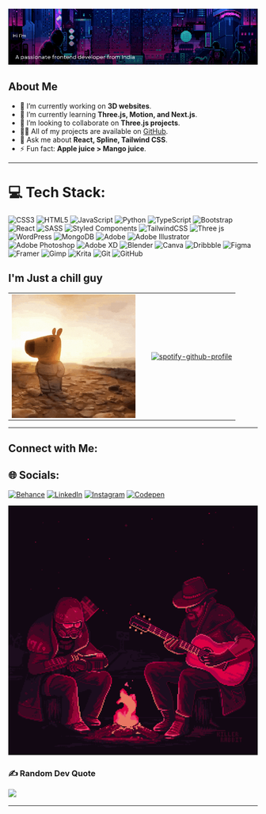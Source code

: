 

![Main Background](assets/mainBg2.gif)

## About Me
- 🔭 I’m currently working on **3D websites**.
- 🌱 I’m currently learning **Three.js, Motion, and Next.js**.
- 👯 I’m looking to collaborate on **Three.js projects**.
- 👨‍💻 All of my projects are available on [GitHub](https://github.com/TinuCharly).
- 💬 Ask me about **React, Spline, Tailwind CSS**.
- ⚡ Fun fact: **Apple juice > Mango juice**.

---
# 💻 Tech Stack:
![CSS3](https://img.shields.io/badge/css3-%231572B6.svg?style=plastic&logo=css3&logoColor=white) ![HTML5](https://img.shields.io/badge/html5-%23E34F26.svg?style=plastic&logo=html5&logoColor=white) ![JavaScript](https://img.shields.io/badge/javascript-%23323330.svg?style=plastic&logo=javascript&logoColor=%23F7DF1E) ![Python](https://img.shields.io/badge/python-3670A0?style=plastic&logo=python&logoColor=ffdd54) ![TypeScript](https://img.shields.io/badge/typescript-%23007ACC.svg?style=plastic&logo=typescript&logoColor=white) ![Bootstrap](https://img.shields.io/badge/bootstrap-%238511FA.svg?style=plastic&logo=bootstrap&logoColor=white) ![React](https://img.shields.io/badge/react-%2320232a.svg?style=plastic&logo=react&logoColor=%2361DAFB) ![SASS](https://img.shields.io/badge/SASS-hotpink.svg?style=plastic&logo=SASS&logoColor=white) ![Styled Components](https://img.shields.io/badge/styled--components-DB7093?style=plastic&logo=styled-components&logoColor=white) ![TailwindCSS](https://img.shields.io/badge/tailwindcss-%2338B2AC.svg?style=plastic&logo=tailwind-css&logoColor=white) ![Three js](https://img.shields.io/badge/threejs-black?style=plastic&logo=three.js&logoColor=white) ![WordPress](https://img.shields.io/badge/WordPress-%23117AC9.svg?style=plastic&logo=WordPress&logoColor=white) ![MongoDB](https://img.shields.io/badge/MongoDB-%234ea94b.svg?style=plastic&logo=mongodb&logoColor=white) ![Adobe](https://img.shields.io/badge/adobe-%23FF0000.svg?style=plastic&logo=adobe&logoColor=white) ![Adobe Illustrator](https://img.shields.io/badge/adobe%20illustrator-%23FF9A00.svg?style=plastic&logo=adobe%20illustrator&logoColor=white) ![Adobe Photoshop](https://img.shields.io/badge/adobe%20photoshop-%2331A8FF.svg?style=plastic&logo=adobe%20photoshop&logoColor=white) ![Adobe XD](https://img.shields.io/badge/Adobe%20XD-470137?style=plastic&logo=Adobe%20XD&logoColor=#FF61F6) ![Blender](https://img.shields.io/badge/blender-%23F5792A.svg?style=plastic&logo=blender&logoColor=white) ![Canva](https://img.shields.io/badge/Canva-%2300C4CC.svg?style=plastic&logo=Canva&logoColor=white) ![Dribbble](https://img.shields.io/badge/Dribbble-EA4C89?style=plastic&logo=dribbble&logoColor=white) ![Figma](https://img.shields.io/badge/figma-%23F24E1E.svg?style=plastic&logo=figma&logoColor=white) ![Framer](https://img.shields.io/badge/Framer-black?style=plastic&logo=framer&logoColor=blue) ![Gimp](https://img.shields.io/badge/Gimp-657D8B?style=plastic&logo=gimp&logoColor=FFFFFF) ![Krita](https://img.shields.io/badge/Krita-203759?style=plastic&logo=krita&logoColor=EEF37B) ![Git](https://img.shields.io/badge/git-%23F05033.svg?style=plastic&logo=git&logoColor=white) ![GitHub](https://img.shields.io/badge/github-%23121011.svg?style=plastic&logo=github&logoColor=white)

## I'm Just a chill guy
<table>
  <tr>
    <td>
      <img src="assets/chillguy.gif" align="left" height="" width="250" />  

<p align="left">
<a href="https://visitcount.itsvg.in" rel="nofollow"><img src="https://camo.githubusercontent.com/1cc053f9663bd2ea9e73aba8dda76772fb4e6e0b8d96ceddbcecddca2372d08b/68747470733a2f2f7669736974636f756e742e69747376672e696e2f6170693f69643d74696e75636861726c792669636f6e3d3326636f6c6f723d36" alt="" data-canonical-src="https://visitcount.itsvg.in/api?id=tinucharly&amp;icon=3&amp;color=6" style="max-width: 100%;"></a>
    </td>
  
<td>
<a target="_blank" rel="noopener noreferrer nofollow" href="https://camo.githubusercontent.com/8aa7df65ca08c54db35ddab1a9f47c408203d34b29b7ee3b75c84e571da24cef/68747470733a2f2f6769746875622d726561646d652d73746174732e76657263656c2e6170702f6170693f757365726e616d653d74696e75636861726c79267468656d653d6461726b26686964655f626f726465723d66616c736526696e636c7564655f616c6c5f636f6d6d6974733d7472756526636f756e745f707269766174653d74727565"><img src="https://camo.githubusercontent.com/8aa7df65ca08c54db35ddab1a9f47c408203d34b29b7ee3b75c84e571da24cef/68747470733a2f2f6769746875622d726561646d652d73746174732e76657263656c2e6170702f6170693f757365726e616d653d74696e75636861726c79267468656d653d6461726b26686964655f626f726465723d66616c736526696e636c7564655f616c6c5f636f6d6d6974733d7472756526636f756e745f707269766174653d74727565" alt="" data-canonical-src="https://github-readme-stats.vercel.app/api?username=tinucharly&amp;theme=dark&amp;hide_border=false&amp;include_all_commits=true&amp;count_private=true" style="max-width: 100%;"></a>
  <img src="https://camo.githubusercontent.com/3ff08577efd1f798e6c005b2b471de40841bc6232d07f85220b0337c16f792fb/68747470733a2f2f6769746875622d726561646d652d73746174732e76657263656c2e6170702f6170692f746f702d6c616e67732f3f757365726e616d653d74696e75636861726c79267468656d653d6461726b26686964655f626f726465723d66616c736526696e636c7564655f616c6c5f636f6d6d6974733d7472756526636f756e745f707269766174653d74727565266c61796f75743d636f6d70616374" alt="" data-canonical-src="https://github-readme-stats.vercel.app/api/top-langs/?username=tinucharly&amp;theme=dark&amp;hide_border=false&amp;include_all_commits=true&amp;count_private=true&amp;layout=compact" style="max-width: 100%;">
    </td>
      <td>
      <p><a href="https://spotify-github-profile.kittinanx.com/api/view?uid=n6o7bqb0px5ejziox4bfe1pc7&amp;redirect=true" rel="nofollow"><img src="https://camo.githubusercontent.com/f0d36b70d89ba68b9363a75b00aed7f64b3187b0ac3430e6ffcce0a97e0d976d/68747470733a2f2f73706f746966792d6769746875622d70726f66696c652e6b697474696e616e782e636f6d2f6170692f766965773f7569643d6e366f3762716230707835656a7a696f78346266653170633726636f7665725f696d6167653d74727565267468656d653d64656661756c742673686f775f6f66666c696e653d66616c7365266261636b67726f756e645f636f6c6f723d31333131323226696e7465726368616e67653d74727565266261725f636f6c6f723d326564363030266261725f636f6c6f725f636f7665723d74727565" alt="spotify-github-profile" data-canonical-src="https://spotify-github-profile.kittinanx.com/api/view?uid=n6o7bqb0px5ejziox4bfe1pc7&amp;cover_image=true&amp;theme=default&amp;show_offline=false&amp;background_color=131122&amp;interchange=true&amp;bar_color=2ed600&amp;bar_color_cover=true" style="max-width: 100%;"></a></p>
    </td>
  </tr>
</table>


---

## Connect with Me:


## 🌐 Socials:
[![Behance](https://img.shields.io/badge/Behance-1769ff?logo=behance&logoColor=white)](https://www.behance.net/tinucharly)  [![LinkedIn](https://img.shields.io/badge/LinkedIn-%230077B5.svg?logo=linkedin&logoColor=white)](https://linkedin.com/in/tinu-charly) [![Instagram](https://img.shields.io/badge/Instagram-%23E4405F.svg?logo=Instagram&logoColor=white)](https://instagram.com/_the_maelstrom_) [![Codepen](https://img.shields.io/badge/Codepen-000000?style=for-the-badge&logo=codepen&logoColor=white)](https://codepen.io/TinuCharly31) 


![GIF Section](assets/killer-rabbit-media-lonesome-drifter-gif.gif)
### ✍️ Random Dev Quote
![](https://quotes-github-readme.vercel.app/api?type=horizontal&theme=light)

---
